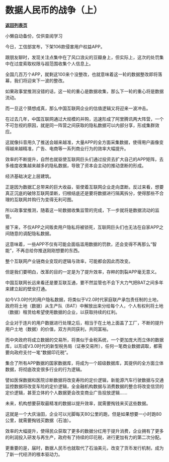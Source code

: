 # 数据人民币的战争（上）

[**返回列表页**](/gzh/政事堂2019)

小懒自动备份，仅供查阅学习

今日，工信部宣布，下架106款侵害用户权益APP。  

  

跟朋友聊时，发现关注点集中在了风口浪尖的豆瓣身上，但实际上，这次的处罚集中在过度索取权限与超范围收集个人信息上。

  

全国几百万个APP，就剩这100来个没整改，也就意味着这一轮的数据整改即将落幕，我们将迎来下一波的整改。

  

如果政事堂推测没错的话，这一轮的重心是数据收集，那么下一轮的重心将是数据流动。

  

而一旦这个猜想成真，那么中国互联网企业的估值逻辑又将迎来一波冲击。

  

在过去几年，中国互联网通过大规模的并购，迅速形成了阿里腾讯两大阵营，一个不可忽视的原因，就是同一阵营之间获取的隐私数据可以内部分享，形成集群效应。

  

这就像抖音用久了推送会越来越准，大量APP的全方面采集数据，使得用户画像变得越来越精准，广告、电商等一系列商业行为的效率大幅提升。  

  

效率的不断提升，自然也就驱使互联网巨头们通过投资去扩大自己的APP矩阵，去多维度收集越来越多的隐私数据，导致了资本会主动的推动垄断的形成。

  

经济基础决定上层建筑。

  

正是因为数据汇总带来的巨大收益，驱使着互联网企业走向垄断。反过来看，想要真正沉底的破除互联网垄断，归根结底还是要将数据进行隔离拆分，使得那些不合理的互联网并购行为变得无利可图。

  

所以政事堂推测，随着这一轮数据收集监管的完成，下一步就将是数据流动的监管。

  

接下来，不仅APP之间贩卖用户隐私将被锁死，互联网巨头们也无法在自家APP之间随意的调配隐私数据。  

  

这意味着，一些APP不仅有可能会面临滥用数据的罚款，还会变得不再那么“智能”，不再总给你推送刚刚想要的东西。  

  

整个互联网产业链商业变现的逻辑与效率，可能都会因此而改变。  

  

但是我们要明白，改革的目的一定是为了提升效率，存粹的割裂APP毫无意义。

  

中国互联网长远来看还是要互联互通，要不然监管也不会下大力气把BAT之间多年来建立起的壁垒打通。

  

如今V3.0时代的用户隐私数据，将类似于V2.0时代家庭联产承包责任制的土地，政府将土地（数据）从生产队（BAT）中解放出来分给每个人，个人有权利将土地（数据）租赁给希望使用数据的企业，以获取持续的红利。  

  

企业对于连片的用户数据进行处理之后，相当于在土地上面盖了工厂，不断的提升用户土地（数据）的价值，双方共同获利，共同富裕。

  

而中央政府将成立数据的交易所，将类似于金税系统，一个更加庞大而立体的数据库，以形成V3.0时代的新型税务局（证券交易所），任何一笔商业数据调取，都需要向政府支付一笔“数据印花税”。  

  

集合了所有APP数据的国家数据库，将成为一个超级数据库，其提供的全方面立体数据，将彻底改变很多行业的行为逻辑。  

  

譬如医保数据和医院诊断数据将改变寿险的定价逻辑，新能源汽车行驶数据与交通监控数据将改变车险的定价逻辑，全金融机构数据与消费数据的整合将改变信贷的定价逻辑，甚至立体的个人数据更会改变商业广告投放逻辑......

  

未来，机构想要获取最精准的数据以提升效率，就需要掏钱来买这些数据。  

  

这就是一个大庆油田，企业可以光脚每天80公里的跑，但是如果想要一小时跑80公里，就需要掏钱买数据（石油）。

  

效率的大幅提升，使得民众获取了更多的数据分红用于提升消费，企业拥有了更多的利润投入研发与再生产，政府有了持续的印花税，进行更加有力的第二次分配。

  

更重要的是，届时，数据人民币也就取代了石油美元，改变了货币发行机制，成为了新一代经济的根本驱动力。

  

